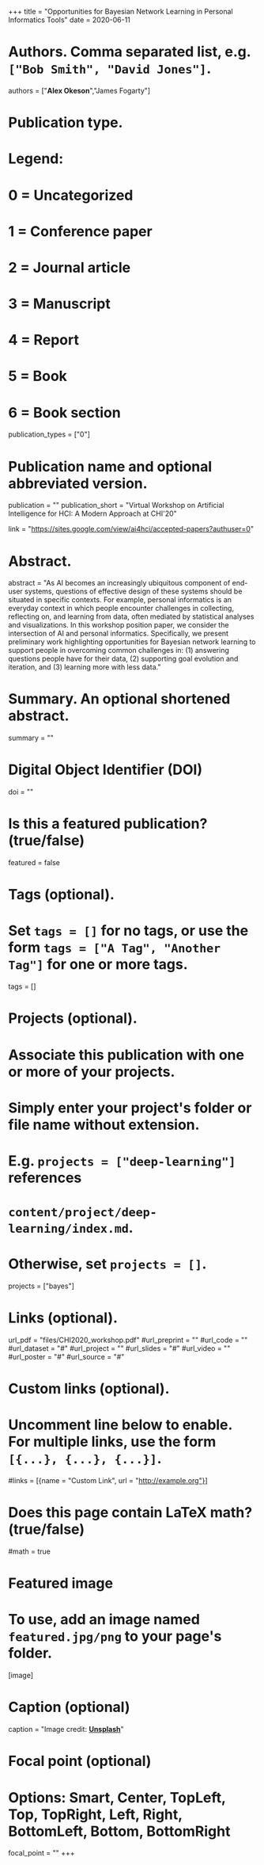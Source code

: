 +++
title = "Opportunities for Bayesian Network Learning in Personal Informatics Tools"
date = 2020-06-11

# Authors. Comma separated list, e.g. `["Bob Smith", "David Jones"]`.
authors = ["**Alex Okeson**","James Fogarty"]



# Publication type.
# Legend:
# 0 = Uncategorized
# 1 = Conference paper
# 2 = Journal article
# 3 = Manuscript
# 4 = Report
# 5 = Book
# 6 = Book section
publication_types = ["0"]

# Publication name and optional abbreviated version.
publication = ""
publication_short = "Virtual Workshop on Artificial Intelligence for HCI: A Modern Approach at CHI'20"

link = "https://sites.google.com/view/ai4hci/accepted-papers?authuser=0"

# Abstract.
abstract = "As AI becomes an increasingly ubiquitous component of end-user systems, questions of effective design of these systems should be situated in specific contexts. For example, personal informatics is an everyday context in which people encounter challenges in collecting, reflecting on, and learning from data, often mediated by statistical analyses and visualizations. In this workshop position paper, we consider the intersection of AI and personal informatics. Specifically, we present preliminary work highlighting opportunities for Bayesian network learning to support people in overcoming common challenges in: (1) answering questions people have for their data, (2) supporting goal evolution and iteration, and (3) learning more with less data."

# Summary. An optional shortened abstract.
summary = ""

# Digital Object Identifier (DOI)
doi = ""

# Is this a featured publication? (true/false)
featured = false

# Tags (optional).
#   Set `tags = []` for no tags, or use the form `tags = ["A Tag", "Another Tag"]` for one or more tags.
tags = []

# Projects (optional).
#   Associate this publication with one or more of your projects.
#   Simply enter your project's folder or file name without extension.
#   E.g. `projects = ["deep-learning"]` references 
#   `content/project/deep-learning/index.md`.
#   Otherwise, set `projects = []`.
projects = ["bayes"]

# Links (optional).
url_pdf = "files/CHI2020_workshop.pdf"
#url_preprint = ""
#url_code = ""
#url_dataset = "#"
#url_project = ""
#url_slides = "#"
#url_video = ""
#url_poster = "#"
#url_source = "#"

# Custom links (optional).
#   Uncomment line below to enable. For multiple links, use the form `[{...}, {...}, {...}]`.
#links = [{name = "Custom Link", url = "http://example.org"}]

# Does this page contain LaTeX math? (true/false)
#math = true

# Featured image
# To use, add an image named `featured.jpg/png` to your page's folder. 
[image]
  # Caption (optional)
  caption = "Image credit: [**Unsplash**](https://unsplash.com/photos/pLCdAaMFLTE)"

  # Focal point (optional)
  # Options: Smart, Center, TopLeft, Top, TopRight, Left, Right, BottomLeft, Bottom, BottomRight
  focal_point = ""
+++